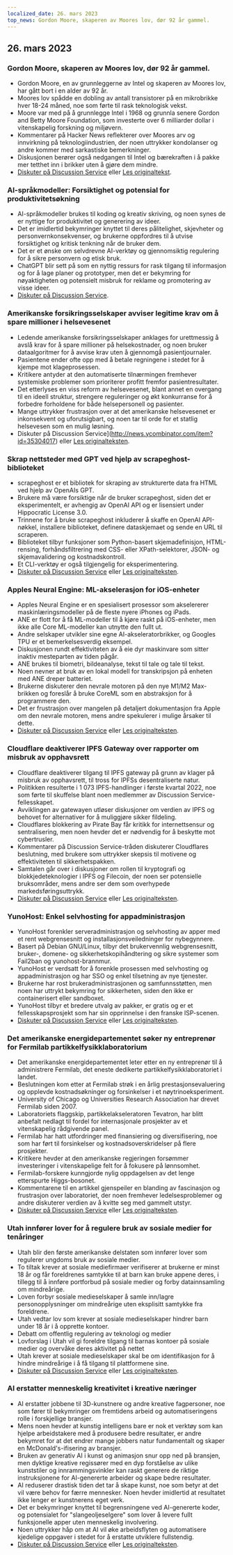 ```yaml
---
localized_date: 26. mars 2023
top_news: Gordon Moore, skaperen av Moores lov, dør 92 år gammel.
---
```




## 26. mars 2023

### Gordon Moore, skaperen av Moores lov, dør 92 år gammel.

- Gordon Moore, en av grunnleggerne av Intel og skaperen av Moores lov, har gått bort i en alder av 92 år.
- Moores lov spådde en dobling av antall transistorer på en mikrobrikke hver 18-24 måned, noe som førte til rask teknologisk vekst.
- Moore var med på å grunnlegge Intel i 1968 og grunnla senere Gordon and Betty Moore Foundation, som investerte over 6 milliarder dollar i vitenskapelig forskning og miljøvern.
- Kommentarer på Hacker News reflekterer over Moores arv og innvirkning på teknologiindustrien, der noen uttrykker kondolanser og andre kommer med sarkastiske bemerkninger.
- Diskusjonen berører også nedgangen til Intel og bærekraften i å pakke mer tetthet inn i brikker uten å gjøre dem mindre.
- [Diskuter på Discussion Service](http://news.ycombinator.com/item?id=35297420) eller [Les originaltekst](https://www.moore.org/article-detail?newsUrlName=in-memoriam-gordon-moore-1929-2023).

### AI-språkmodeller: Forsiktighet og potensial for produktivitetsøkning

- AI-språkmodeller brukes til koding og kreativ skriving, og noen synes de er nyttige for produktivitet og generering av ideer.
- Det er imidlertid bekymringer knyttet til deres pålitelighet, skjevheter og personvernkonsekvenser, og brukerne oppfordres til å utvise forsiktighet og kritisk tenkning når de bruker dem.
- Det er et ønske om selvdrevne AI-verktøy og gjennomsiktig regulering for å sikre personvern og etisk bruk.
- ChatGPT blir sett på som en nyttig ressurs for rask tilgang til informasjon og for å lage planer og prototyper, men det er bekymring for nøyaktigheten og potensielt misbruk for reklame og promotering av visse ideer.
- [Diskuter på Discussion Service](http://news.ycombinator.com/item?id=35299071).

### Amerikanske forsikringsselskaper avviser legitime krav om å spare millioner i helsevesenet

- Ledende amerikanske forsikringsselskaper anklages for urettmessig å avslå krav for å spare millioner på helsekostnader, og noen bruker dataalgoritmer for å avvise krav uten å gjennomgå pasientjournaler.
- Pasientene ender ofte opp med å betale regningene i stedet for å kjempe mot klageprosessen.
- Kritikere antyder at den automatiserte tilnærmingen fremhever systemiske problemer som prioriterer profitt fremfor pasientresultater.
- Det etterlyses en viss reform av helsevesenet, blant annet en overgang til en ideell struktur, strengere reguleringer og økt konkurranse for å forbedre forholdene for både helsepersonell og pasienter.
- Mange uttrykker frustrasjon over at det amerikanske helsevesenet er inkonsekvent og uforutsigbart, og noen tar til orde for et statlig helsevesen som en mulig løsning.
- Diskuter på Discussion Service](http://news.ycombinator.com/item?id=35304017) eller [Les originalteksten](https://www.propublica.org/article/cigna-pxdx-medical-health-insurance-rejection-claims).

### Skrap nettsteder med GPT ved hjelp av scrapeghost-biblioteket

- scrapeghost er et bibliotek for skraping av strukturerte data fra HTML ved hjelp av OpenAIs GPT.
- Brukere må være forsiktige når de bruker scrapeghost, siden det er eksperimentelt, er avhengig av OpenAI API og er lisensiert under Hippocratic License 3.0.
- Trinnene for å bruke scrapeghost inkluderer å skaffe en OpenAI API-nøkkel, installere biblioteket, definere dataskjemaet og sende en URL til scraperen.
- Biblioteket tilbyr funksjoner som Python-basert skjemadefinisjon, HTML-rensing, forhåndsfiltrering med CSS- eller XPath-selektorer, JSON- og skjemavalidering og kostnadskontroll.
- Et CLI-verktøy er også tilgjengelig for eksperimentering.
- [Diskuter på Discussion Service](http://news.ycombinator.com/item?id=35305655) eller [Les originalteksten](https://jamesturk.github.io/scrapeghost/).

### Apples Neural Engine: ML-akselerasjon for iOS-enheter

- Apples Neural Engine er en spesialisert prosessor som akselererer maskinlæringsmodeller på de fleste nyere iPhones og iPads.
- ANE er flott for å få ML-modeller til å kjøre raskt på iOS-enheter, men ikke alle Core ML-modeller kan utnytte den fullt ut.
- Andre selskaper utvikler sine egne AI-akseleratorbrikker, og Googles TPU er et bemerkelsesverdig eksempel.
- Diskusjonen rundt effektiviteten av å eie dyr maskinvare som sitter inaktiv mesteparten av tiden pågår.
- ANE brukes til biometri, bildeanalyse, tekst til tale og tale til tekst.
- Noen nevner at bruk av en lokal modell for transkripsjon på enheten med ANE dreper batteriet.
- Brukerne diskuterer den nevrale motoren på den nye M1/M2 Max-brikken og foreslår å bruke CoreML som en abstraksjon for å programmere den.
- Det er frustrasjon over mangelen på detaljert dokumentasjon fra Apple om den nevrale motoren, mens andre spekulerer i mulige årsaker til dette.
- [Diskuter på Discussion Service](http://news.ycombinator.com/item?id=35301447) eller [Les originalteksten](https://github.com/hollance/neural-engine).

### Cloudflare deaktiverer IPFS Gateway over rapporter om misbruk av opphavsrett

- Cloudflare deaktiverer tilgang til IPFS gateway på grunn av klager på misbruk av opphavsrett, til tross for IPFSs desentraliserte natur.
- Politikken resulterte i 1 073 IPFS-handlinger i første kvartal 2022, noe som førte til skuffelse blant noen medlemmer av Discussion Service-fellesskapet.
- Avviklingen av gatewayen utløser diskusjoner om verdien av IPFS og behovet for alternativer for å muliggjøre sikker fildeling.
- Cloudflares blokkering av Pirate Bay får kritikk for internettsensur og sentralisering, men noen hevder det er nødvendig for å beskytte mot cybertrusler.
- Kommentarer på Discussion Service-tråden diskuterer Cloudflares beslutning, med brukere som uttrykker skepsis til motivene og effektiviteten til sikkerhetspakken.
- Samtalen går over i diskusjoner om rollen til kryptografi og blokkjedeteknologier i IPFS og Filecoin, der noen ser potensielle bruksområder, mens andre ser dem som overhypede markedsføringsuttrykk.
- [Diskuter på Discussion Service](http://news.ycombinator.com/item?id=35300200) eller [Les originalteksten](https://torrentfreak.com/cloudflare-disables-access-to-pirated-content-on-its-ipfs-gateway-230324/).

### YunoHost: Enkel selvhosting for appadministrasjon

- YunoHost forenkler serveradministrasjon og selvhosting av apper med et rent webgrensesnitt og installasjonsveiledninger for nybegynnere.
- Basert på Debian GNU/Linux, tilbyr det brukervennlig webgrensesnitt, bruker-, domene- og sikkerhetskopihåndtering og sikre systemer som Fail2ban og yunohost-brannmur.
- YunoHost er verdsatt for å forenkle prosessen med selvhosting og appadministrasjon og har SSO og enkel tilsetning av nye tjenester.
- Brukerne har rost brukeradministrasjonen og samfunnsstøtten, men noen har uttrykt bekymring for sikkerheten, siden den ikke er containerisert eller sandboxet.
- YunoHost tilbyr et bredere utvalg av pakker, er gratis og er et fellesskapsprosjekt som har sin opprinnelse i den franske ISP-scenen.
- [Diskuter på Discussion Service](http://news.ycombinator.com/item?id=35300482) eller [Les originalteksten](https://yunohost.org).

### Det amerikanske energidepartementet søker ny entreprenør for Fermilab partikkelfysikklaboratorium

- Det amerikanske energidepartementet leter etter en ny entreprenør til å administrere Fermilab, det eneste dedikerte partikkelfysikklaboratoriet i landet.
- Beslutningen kom etter at Fermilab strøk i en årlig prestasjonsevaluering og opplevde kostnadsøkninger og forsinkelser i et nøytrinoeksperiment.
- University of Chicago og Universities Research Association har drevet Fermilab siden 2007.
- Laboratoriets flaggskip, partikkelakseleratoren Tevatron, har blitt anbefalt nedlagt til fordel for internasjonale prosjekter av et vitenskapelig rådgivende panel.
- Fermilab har hatt utfordringer med finansiering og diversifisering, noe som har ført til forsinkelser og kostnadsoverskridelser på flere prosjekter.
- Kritikere hevder at den amerikanske regjeringen forsømmer investeringer i vitenskapelige felt for å fokusere på lønnsomhet.
- Fermilab-forskere kunngjorde nylig oppdagelsen av det lenge etterspurte Higgs-bosonet.
- Kommentarene til en artikkel gjenspeiler en blanding av fascinasjon og frustrasjon over laboratoriet, der noen fremhever ledelsesproblemer og andre diskuterer verdien av å kvitte seg med gammelt utstyr.
- [Diskuter på Discussion Service](http://news.ycombinator.com/item?id=35303391) eller [Les originalteksten](https://www.science.org/content/article/major-shake-coming-fermilab-troubled-u-s-particle-physics-center).

### Utah innfører lover for å regulere bruk av sosiale medier for tenåringer

- Utah blir den første amerikanske delstaten som innfører lover som regulerer ungdoms bruk av sosiale medier.
- To tiltak krever at sosiale mediefirmaer verifiserer at brukerne er minst 18 år og får foreldrenes samtykke til at barn kan bruke appene deres, i tillegg til å innføre portforbud på sosiale medier og forby datainnsamling om mindreårige.
- Loven forbyr sosiale medieselskaper å samle inn/lagre personopplysninger om mindreårige uten eksplisitt samtykke fra foreldrene.
- Utah vedtar lov som krever at sosiale medieselskaper hindrer barn under 18 år i å opprette kontoer.
- Debatt om offentlig regulering av teknologi og medier
- Lovforslag i Utah vil gi foreldre tilgang til barnas kontoer på sosiale medier og overvåke deres aktivitet på nettet
- Utah krever at sosiale medieselskaper skal be om identifikasjon for å hindre mindreårige i å få tilgang til plattformene sine.
- [Diskuter på Discussion Service](http://news.ycombinator.com/item?id=35307647) eller [Les originalteksten](https://www.bbc.com/news/world-us-canada-65060733).

### AI erstatter menneskelig kreativitet i kreative næringer

- AI erstatter jobbene til 3D-kunstnere og andre kreative fagpersoner, noe som fører til bekymringer om fremtidens arbeid og automatiseringens rolle i forskjellige bransjer.
- Mens noen hevder at kunstig intelligens bare er nok et verktøy som kan hjelpe arbeidstakere med å produsere bedre resultater, er andre bekymret for at det endrer mange jobbers natur fundamentalt og skaper en McDonald's-ifisering av bransjer.
- Bruken av generativ AI i kunst og animasjon snur opp ned på bransjen, men dyktige kreative regissører med en dyp forståelse av ulike kunststiler og innrammingsvinkler kan raskt generere de riktige instruksjonene for AI-genererte arbeider og skape bedre resultater.
- AI reduserer drastisk tiden det tar å skape kunst, noe som betyr at det vil være behov for færre mennesker. Noen hevder imidlertid at resultatet ikke lenger er kunstnerens eget verk.
- Det er bekymringer knyttet til begrensningene ved AI-genererte koder, og potensialet for "slangeoljeselgere" som lover å levere fullt funksjonelle apper uten menneskelig involvering.
- Noen uttrykker håp om at AI vil øke arbeidsflyten og automatisere kjedelige oppgaver i stedet for å erstatte utviklere fullstendig.
- [Diskuter på Discussion Service](http://news.ycombinator.com/item?id=35308498) eller [Les originalteksten](https://reddit.com/r/blender/comments/121lhfq/i_lost_everything_that_made_me_love_my_job/).

</Steps>
